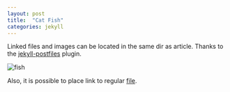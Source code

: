 ```yaml
---
layout: post
title:  "Cat Fish"
categories: jekyll
---
```

Linked files and images can be located in the same dir as article. Thanks to the [jekyll-postfiles](https://github.com/nhoizey/jekyll-postfiles) plugin.

![fish](show_fish.jpg)

Also, it is possible to place link to regular [file](hello.pdf).
